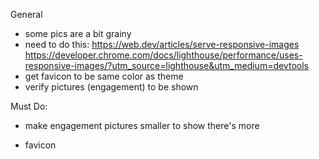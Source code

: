 General

- some pics are a bit grainy
- need to do this: https://web.dev/articles/serve-responsive-images
  https://developer.chrome.com/docs/lighthouse/performance/uses-responsive-images/?utm_source=lighthouse&utm_medium=devtools
- get favicon to be same color as theme
- verify pictures (engagement) to be shown

Must Do:

- make engagement pictures smaller to show there's more

* favicon

